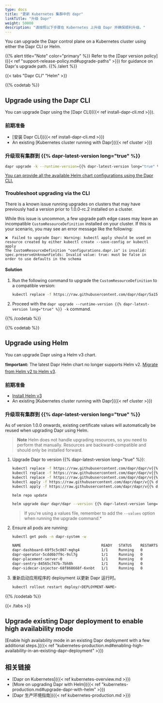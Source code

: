 ```yaml
---
type: docs
title: "更新 Kubernetes 集群中的 dapr"
linkTitle: "升级 Dapr"
weight: 50000
description: "请按照以下步骤在 Kubernetes 上升级 Dapr 并确保顺利升级。"
---
```


You can upgrade the Dapr control plane on a Kubernetes cluster using either the Dapr CLI or Helm.

{{% alert title="Note" color="primary" %}}
Refer to the [Dapr version policy]({{< ref "support-release-policy.md#upgrade-paths" >}}) for guidance on Dapr's upgrade path.
{{% /alert %}}

{{< tabs "Dapr CLI" "Helm" >}}
 <!-- Dapr CLI -->
{{% codetab %}}
## Upgrade using the Dapr CLI

You can upgrade Dapr using the [Dapr CLI]({{< ref install-dapr-cli.md >}}).

### 前期准备

- [安装 Dapr CLI]({{< ref install-dapr-cli.md >}})
- An existing [Kubernetes cluster running with Dapr]({{< ref cluster >}})

### 升级现有集群到 {{% dapr-latest-version long="true" %}}

```bash
dapr upgrade -k --runtime-version={{% dapr-latest-version long="true" %}}
```

[You can provide all the available Helm chart configurations using the Dapr CLI.](https://github.com/dapr/cli#supplying-helm-values)

### Troubleshoot upgrading via the CLI

There is a known issue running upgrades on clusters that may have previously had a version prior to 1.0.0-rc.2 installed on a cluster.

While this issue is uncommon, a few upgrade path edge cases may leave an incompatible `CustomResourceDefinition` installed on your cluster. If this is your scenario, you may see an error message like the following:

```
❌  Failed to upgrade Dapr: Warning: kubectl apply should be used on resource created by either kubectl create --save-config or kubectl apply
The CustomResourceDefinition "configurations.dapr.io" is invalid: spec.preserveUnknownFields: Invalid value: true: must be false in order to use defaults in the schema

```

#### Solution

1. Run the following command to upgrade the `CustomResourceDefinition` to a compatible version:

    ```sh
    kubectl replace -f https://raw.githubusercontent.com/dapr/dapr/5a15b3e0f093d2d0938b12f144c7047474a290fe/charts/dapr/crds/configuration.yaml
    ```

1. Proceed with the `dapr upgrade --runtime-version {{% dapr-latest-version long="true" %}} -k` command.

{{% /codetab %}}

 <!-- Helm -->
{{% codetab %}}
## Upgrade using Helm

You can upgrade Dapr using a Helm v3 chart.

❗**Important:** The latest Dapr Helm chart no longer supports Helm v2. [Migrate from Helm v2 to Helm v3](https://helm.sh/blog/migrate-from-helm-v2-to-helm-v3/).

### 前期准备

- [Install Helm v3](https://github.com/helm/helm/releases)
- An existing [Kubernetes cluster running with Dapr]({{< ref cluster >}})

### 升级现有集群到 {{% dapr-latest-version long="true" %}}

As of version 1.0.0 onwards, existing certificate values will automatically be reused when upgrading Dapr using Helm.

> **Note** Helm does not handle upgrading resources, so you need to perform that manually. Resources are backward-compatible and should only be installed forward.

1. Upgrade Dapr to version {{% dapr-latest-version long="true" %}}:

   ```bash
   kubectl replace -f https://raw.githubusercontent.com/dapr/dapr/v{{% dapr-latest-version long="true" %}}/charts/dapr/crds/components.yaml
   kubectl replace -f https://raw.githubusercontent.com/dapr/dapr/v{{% dapr-latest-version long="true" %}}/charts/dapr/crds/configuration.yaml
   kubectl replace -f https://raw.githubusercontent.com/dapr/dapr/v{{% dapr-latest-version long="true" %}}/charts/dapr/crds/subscription.yaml
   kubectl apply -f https://raw.githubusercontent.com/dapr/dapr/v{{% dapr-latest-version long="true" %}}/charts/dapr/crds/resiliency.yaml
   kubectl apply -f https://raw.githubusercontent.com/dapr/dapr/v{{% dapr-latest-version long="true" %}}/charts/dapr/crds/httpendpoints.yaml
   ```

   ```bash
   helm repo update
   ```

   ```bash
   helm upgrade dapr dapr/dapr --version {{% dapr-latest-version long="true" %}} --namespace dapr-system --wait
   ```

   > If you're using a values file, remember to add the `--values` option when running the upgrade command.*

1. Ensure all pods are running:

   ```bash
   kubectl get pods -n dapr-system -w

   NAME                                     READY   STATUS    RESTARTS   AGE
   dapr-dashboard-69f5c5c867-mqhg4          1/1     Running   0          42s
   dapr-operator-5cdd6b7f9c-9sl7g           1/1     Running   0          41s
   dapr-placement-server-0                  1/1     Running   0          41s
   dapr-sentry-84565c747b-7bh8h             1/1     Running   0          35s
   dapr-sidecar-injector-68f868668f-6xnbt   1/1     Running   0          41s
   ```

1. 重新启动应用程序的 deployment 以更新 Dapr 运行时。

   ```bash
   kubectl rollout restart deploy/<DEPLOYMENT-NAME>
   ```

{{% /codetab %}}

{{< /tabs >}}


## Upgrade existing Dapr deployment to enable high availability mode

[Enable high availability mode in an existing Dapr deployment with a few additional steps.]({{< ref "kubernetes-production.md#enabling-high-availability-in-an-existing-dapr-deployment" >}})

## 相关链接

- [Dapr on Kubernetes]({{< ref kubernetes-overview.md >}})
- [More on upgrading Dapr with Helm]({{< ref "kubernetes-production.md#upgrade-dapr-with-helm" >}})
- [Dapr 生产环境指南]({{< ref kubernetes-production.md >}})